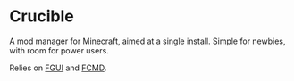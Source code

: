 # Crucible
A mod manager for Minecraft, aimed at a single install. Simple for newbies, with room for power users.

Relies on [FGUI](https://github.com/Jamesthe1/FGUI) and [FCMD](https://github.com/Jamesthe1/FCMD).
